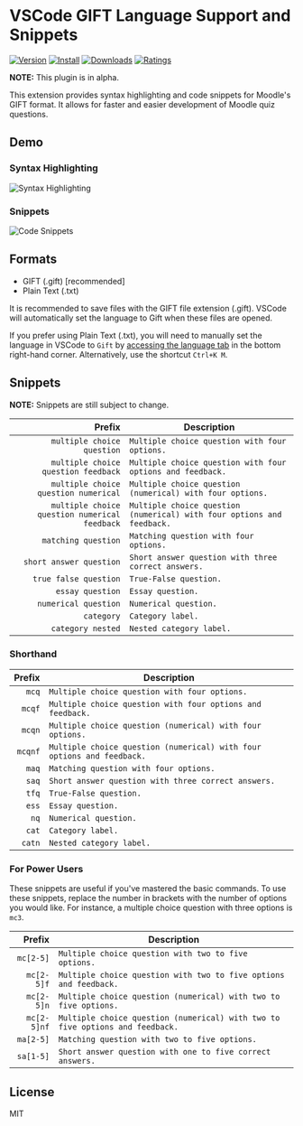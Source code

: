 # VSCode GIFT Language Support and Snippets

[![Version](https://vsmarketplacebadge.apphb.com/version/ethan-ou.vscode-gift.svg)](https://vsmarketplacebadge.apphb.com/version-short/ethan-ou.vscode-gift.svg)
[![Install](https://vsmarketplacebadge.apphb.com/installs/ethan-ou.vscode-gift.svg)](https://vsmarketplacebadge.apphb.com/installs-short/ethan-ou.vscode-gift.svg)
[![Downloads](https://vsmarketplacebadge.apphb.com/downloads/ethan-ou.vscode-gift.svg)](https://vsmarketplacebadge.apphb.com/downloads-short/ethan-ou.vscode-gift.svg)
[![Ratings](https://vsmarketplacebadge.apphb.com/rating-short/ethan-ou.vscode-gift.svg)](https://vsmarketplacebadge.apphb.com/rating-short/ethan-ou.vscode-gift.svg)

**NOTE:** This plugin is in alpha.

This extension provides syntax highlighting and code snippets for Moodle's GIFT format. It allows for faster and easier development of Moodle quiz questions.

## Demo

### Syntax Highlighting

![Syntax Highlighting](https://github.com/ethan-ou/vscode-gift/blob/master/examples/syntax-highlighting.gif?raw=true)

### Snippets

![Code Snippets](https://github.com/ethan-ou/vscode-gift/blob/master/examples/code-snippets.gif?raw=true)

## Formats

* GIFT (.gift) [recommended]
* Plain Text (.txt)

It is recommended to save files with the GIFT file extension (.gift). VSCode will automatically set the language to Gift when these files are opened. 

If you prefer using Plain Text (.txt), you will need to manually set the language in VSCode to ```Gift``` by [accessing the language tab](https://code.visualstudio.com/docs/languages/overview#_changing-the-language-for-the-selected-file) in the bottom right-hand corner. Alternatively, use the shortcut ```Ctrl+K M```.

## Snippets

**NOTE:** Snippets are still subject to change.

|                                        Prefix | Description                                                            |
| --------------------------------------------: | ---------------------------------------------------------------------- |
|                    `multiple choice question` | `Multiple choice question with four options.`                          |
|           `multiple choice question feedback` | `Multiple choice question with four options and feedback.`             |
|          `multiple choice question numerical` | `Multiple choice question (numerical) with four options.`              |
| `multiple choice question numerical feedback` | `Multiple choice question (numerical) with four options and feedback.` |
|                           `matching question` | `Matching question with four options.`                                 |
|                       `short answer question` | `Short answer question with three correct answers.`                    |
|                         `true false question` | `True-False question.`                                                 |
|                              `essay question` | `Essay question.`                                                      |
|                          `numerical question` | `Numerical question.`                                                  |
|                                    `category` | `Category label.`                                                      |
|                             `category nested` | `Nested category label.`                                               |


### Shorthand

|  Prefix | Description                                                            |
| ------: | ---------------------------------------------------------------------- |
|   `mcq` | `Multiple choice question with four options.`                          |
|  `mcqf` | `Multiple choice question with four options and feedback.`             |
|  `mcqn` | `Multiple choice question (numerical) with four options.`              |
| `mcqnf` | `Multiple choice question (numerical) with four options and feedback.` |
|   `maq` | `Matching question with four options.`                                 |
|   `saq` | `Short answer question with three correct answers.`                    |
|   `tfq` | `True-False question.`                                                 |
|   `ess` | `Essay question.`                                                      |
|    `nq` | `Numerical question.`                                                  |
|   `cat` | `Category label.`                                                      |
|  `catn` | `Nested category label.`                                               |

### For Power Users

These snippets are useful if you've mastered the basic commands. To use these snippets, replace the number in brackets with the number of options you would like. For instance, a multiple choice question with three options is `mc3`.

|      Prefix | Description                                                                   |
| ----------: | ----------------------------------------------------------------------------- |
|   `mc[2-5]` | `Multiple choice question with two to five options.`                          |
|  `mc[2-5]f` | `Multiple choice question with two to five options and feedback.`             |
|  `mc[2-5]n` | `Multiple choice question (numerical) with two to five options.`              |
| `mc[2-5]nf` | `Multiple choice question (numerical) with two to five options and feedback.` |
|   `ma[2-5]` | `Matching question with two to five options.`                                 |
|   `sa[1-5]` | `Short answer question with one to five correct answers.`                     |

## License

MIT
